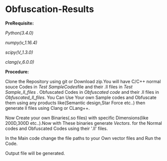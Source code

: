 # Obfuscation-Results

**PreRequisite:**

*Python(3.4.0)*

*numpy(v_1.16.4)*

*scipy(V_1.3.0)*

*clang(v_6.0.0)*

**Procedure:**

Clone the Repository using git or Download zip.You will have C/C++ normal souce Codes  in *Test SampleCodes*file and their .ll
files in *Test Sample_ll_files* . Obfuscated Codes in *Obfuscated code* and their .ll files in *Obfuscated_ll_files*.
You Can Use Your own Sample codes and Obfuscate them using any products like(Semantic design,Star Force etc..) then generate
ll files using Clang or CLang++.

Now Create your own Binaries(.so files)  with specific Dimensions(like 200D,300D etc..).Now with These binaries generate *Vectors*.
for the Normal codes and Obfuscated Codes using their '.ll' files.

In the Main code change the file paths to your Own vector files and Run the Code.

Output file will be generated.

